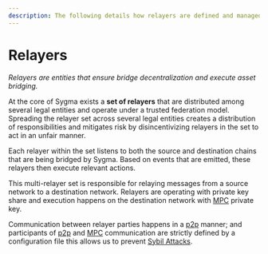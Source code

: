 ```yaml
---
description: The following details how relayers are defined and managed by Sygma.
---
```


# Relayers

_Relayers are entities that ensure bridge decentralization and execute asset bridging._

At the core of Sygma exists a **set of relayers** that are distributed among several legal entities and operate under a trusted federation model. Spreading the relayer set across several legal entities creates a distribution of responsibilities and mitigates risk by disincentivizing relayers in the set to act in an unfair manner.

Each relayer within the set listens to both the source and destination chains that are being bridged by Sygma. Based on events that are emitted, these relayers then execute relevant actions.

This multi-relayer set is responsible for relaying messages from a source network to a destination network. Relayers are operating with private key share and execution happens on the destination network with [MPC](mpc.md) private key.&#x20;

Communication between relayer parties happens in a [p2p](https://en.wikipedia.org/wiki/Peer-to-peer) manner; and participants of [p2p](https://en.wikipedia.org/wiki/Peer-to-peer) and [MPC](mpc.md) communication are strictly defined by a configuration file this allows us to prevent [Sybil Attacks](https://en.wikipedia.org/wiki/Sybil\_attack).
